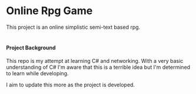 # Online Rpg Game
This project is an online simplistic semi-text based rpg.
#
#### Project Background
This repo is my attempt at learning C# and networking.
With a very basic understanding of C# I'm aware that this is a terrible idea but I'm determined to learn while developing.

I aim to update this more as the project is developed.